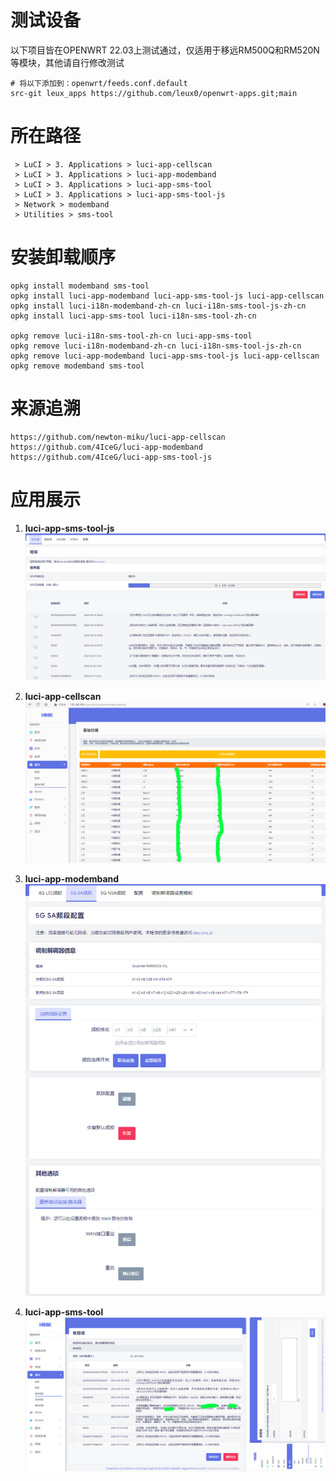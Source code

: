 
# 测试设备

以下项目皆在OPENWRT 22.03上测试通过，仅适用于移远RM500Q和RM520N等模块，其他请自行修改测试

```
# 将以下添加到：openwrt/feeds.conf.default
src-git leux_apps https://github.com/leux0/openwrt-apps.git;main
```

# 所在路径

```
 > LuCI > 3. Applications > luci-app-cellscan
 > LuCI > 3. Applications > luci-app-modemband
 > LuCI > 3. Applications > luci-app-sms-tool
 > LuCI > 3. Applications > luci-app-sms-tool-js
 > Network > modemband
 > Utilities > sms-tool
```

# 安装卸载顺序

```
opkg install modemband sms-tool
opkg install luci-app-modemband luci-app-sms-tool-js luci-app-cellscan
opkg install luci-i18n-modemband-zh-cn luci-i18n-sms-tool-js-zh-cn
opkg install luci-app-sms-tool luci-i18n-sms-tool-zh-cn

opkg remove luci-i18n-sms-tool-zh-cn luci-app-sms-tool
opkg remove luci-i18n-modemband-zh-cn luci-i18n-sms-tool-js-zh-cn 
opkg remove luci-app-modemband luci-app-sms-tool-js luci-app-cellscan
opkg remove modemband sms-tool
```

# 来源追溯

```
https://github.com/newton-miku/luci-app-cellscan 
https://github.com/4IceG/luci-app-modemband 
https://github.com/4IceG/luci-app-sms-tool-js 
```

# 应用展示

1. **luci-app-sms-tool-js**
![luci-app-sms-tool-js](img/sms-tool.png)


2. **luci-app-cellscan**
![luci-app-cellscan](img/cellscan.png)


3. **luci-app-modemband**
![luci-app-modemband](img/modemband.png)


4. **luci-app-sms-tool**
![luci-app-sms-tool](img/sms-rxtx.png)
